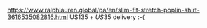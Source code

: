 https://www.ralphlauren.global/pa/en/slim-fit-stretch-poplin-shirt-3616535082816.html US$135 + US$35 delivery :-( 



